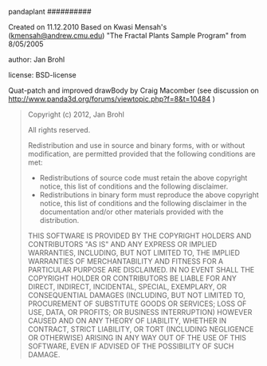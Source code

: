 pandaplant
##########

Created on 11.12.2010
Based on Kwasi Mensah's (kmensah@andrew.cmu.edu)
"The Fractal Plants Sample Program" from 8/05/2005

author: Jan Brohl

license: BSD-license

Quat-patch and improved drawBody by Craig Macomber
(see discussion on http://www.panda3d.org/forums/viewtopic.php?f=8&t=10484 )

>Copyright (c) 2012, Jan Brohl
>
>All rights reserved.
>
>Redistribution and use in source and binary forms, with or without modification, are permitted provided that the following conditions are met:
>    *  Redistributions of source code must retain the above copyright notice, this list of conditions and the following disclaimer.
>    *  Redistributions in binary form must reproduce the above copyright notice, this list of conditions and the following disclaimer in the documentation and/or other materials provided with the distribution.
>
>THIS SOFTWARE IS PROVIDED BY THE COPYRIGHT HOLDERS AND CONTRIBUTORS "AS IS" AND ANY EXPRESS OR IMPLIED WARRANTIES, INCLUDING, BUT NOT LIMITED TO, THE IMPLIED WARRANTIES OF MERCHANTABILITY AND FITNESS FOR A PARTICULAR PURPOSE ARE DISCLAIMED. IN NO EVENT SHALL THE COPYRIGHT HOLDER OR CONTRIBUTORS BE LIABLE FOR ANY DIRECT, INDIRECT, INCIDENTAL, SPECIAL, EXEMPLARY, OR CONSEQUENTIAL DAMAGES (INCLUDING, BUT NOT LIMITED TO, PROCUREMENT OF SUBSTITUTE GOODS OR SERVICES; LOSS OF USE, DATA, OR PROFITS; OR BUSINESS INTERRUPTION) HOWEVER CAUSED AND ON ANY THEORY OF LIABILITY, WHETHER IN CONTRACT, STRICT LIABILITY, OR TORT (INCLUDING NEGLIGENCE OR OTHERWISE) ARISING IN ANY WAY OUT OF THE USE OF THIS SOFTWARE, EVEN IF ADVISED OF THE POSSIBILITY OF SUCH DAMAGE.
